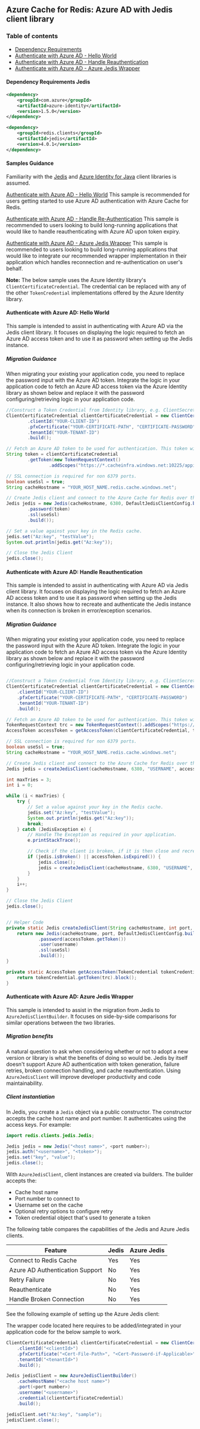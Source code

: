 ## Azure Cache for Redis: Azure AD with Jedis client library

### Table of contents

- [Dependency Requirements](#dependency-requirements-jedis)
- [Authenticate with Azure AD - Hello World](#authenticate-with-azure-ad-hello-world)
- [Authenticate with Azure AD - Handle Reauthentication](#authenticate-with-azure-ad-handle-reauthentication)
- [Authenticate with Azure AD - Azure Jedis Wrapper](#authenticate-with-azure-ad-azure-jedis-wrapper)

#### Dependency Requirements Jedis
```xml
<dependency>
    <groupId>com.azure</groupId>
    <artifactId>azure-identity</artifactId>
    <version>1.5.0</version>
</dependency>

<dependency>
    <groupId>redis.clients</groupId>
    <artifactId>jedis</artifactId>
    <version>4.0.1</version>
</dependency>
```

#### Samples Guidance

Familiarity with the [Jedis](https://www.javadoc.io/doc/redis.clients/jedis/latest/index.html) and [Azure Identity for Java](https://docs.microsoft.com/azure/developer/java/sdk/identity) client libraries is assumed.

[Authenticate with Azure AD - Hello World](#authenticate-with-azure-ad-hello-world)
This sample is recommended for users getting started to use Azure AD authentication with Azure Cache for Redis.

[Authenticate with Azure AD - Handle Re-Authentication](#authenticate-with-azure-ad-handle-re-authentication)
This sample is recommended to users looking to build long-running applications that would like to handle reauthenticating with Azure AD upon token expiry.

[Authenticate with Azure AD - Azure Jedis Wrapper](#authenticate-with-azure-ad-azure-jedis-wrapper)
This sample is recommended to users looking to build long-running applications that would like to integrate our recommended wrapper implementation in their application which handles reconnection and re-authentication on user's behalf.

**Note:** The below sample uses the Azure Identity library's `ClientCertificateCredential`. The credential can be replaced with any of the other `TokenCredential` implementations offered by the Azure Identity library.

#### Authenticate with Azure AD: Hello World
This sample is intended to assist in authenticating with Azure AD via the Jedis client library. It focuses on displaying the logic required to fetch an Azure AD access token and to use it as password when setting up the Jedis instance.

##### Migration Guidance
When migrating your existing your application code, you need to replace the password input with the Azure AD token.
Integrate the logic in your application code to fetch an Azure AD access token via the Azure Identity library as shown below and replace it with the password configuring/retrieving logic in your application code.

```java
//Construct a Token Credential from Identity library, e.g. ClientSecretCredential / Client CertificateCredential / ManagedIdentityCredential etc.
ClientCertificateCredential clientCertificateCredential = new ClientCertificateCredentialBuilder()
        .clientId("YOUR-CLIENT-ID")
        .pfxCertificate("YOUR-CERTIFICATE-PATH", "CERTIFICATE-PASSWORD")
        .tenantId("YOUR-TENANT-ID")
        .build();

// Fetch an Azure AD token to be used for authentication. This token will be used as the password.
String token = clientCertificateCredential
        .getToken(new TokenRequestContext()
                .addScopes("https://*.cacheinfra.windows.net:10225/appid/.default")).block().getToken();

// SSL connection is required for non 6379 ports.
boolean useSsl = true; 
String cacheHostname = "YOUR_HOST_NAME.redis.cache.windows.net";

// Create Jedis client and connect to the Azure Cache for Redis over the TLS/SSL port using the access token as password.
Jedis jedis = new Jedis(cacheHostname, 6380, DefaultJedisClientConfig.builder()
        .password(token)
        .ssl(useSsl)
        .build());

// Set a value against your key in the Redis cache.
jedis.set("Az:key", "testValue");
System.out.println(jedis.get("Az:key"));

// Close the Jedis Client
jedis.close();
```

#### Authenticate with Azure AD: Handle Reauthentication
This sample is intended to assist in authenticating with Azure AD via Jedis client library. It focuses on displaying the logic required to fetch an Azure AD access token and to use it as password when setting up the Jedis instance. It also shows how to recreate and authenticate the Jedis instance when its connection is broken in error/exception scenarios.

##### Migration Guidance
When migrating your existing your application code, you need to replace the password input with the Azure AD token.
Integrate the logic in your application code to fetch an Azure AD access token via the Azure Identity library as shown below and replace it with the password configuring/retrieving logic in your application code.

```java

//Construct a Token Credential from Identity library, e.g. ClientSecretCredential / Client CertificateCredential / ManagedIdentityCredential etc.
ClientCertificateCredential clientCertificateCredential = new ClientCertificateCredentialBuilder()
    .clientId("YOUR-CLIENT-ID")
    .pfxCertificate("YOUR-CERTIFICATE-PATH", "CERTIFICATE-PASSWORD")
    .tenantId("YOUR-TENANT-ID")
    .build();

// Fetch an Azure AD token to be used for authentication. This token will be used as the password.
TokenRequestContext trc = new TokenRequestContext().addScopes("https://*.cacheinfra.windows.net:10225/appid/.default");
AccessToken accessToken = getAccessToken(clientCertificateCredential, trc);

// SSL connection is required for non 6379 ports.
boolean useSsl = true;
String cacheHostname = "YOUR_HOST_NAME.redis.cache.windows.net";

// Create Jedis client and connect to the Azure Cache for Redis over the TLS/SSL port using the access token as password.
Jedis jedis = createJedisClient(cacheHostname, 6380, "USERNAME", accessToken, useSsl);

int maxTries = 3;
int i = 0;

while (i < maxTries) {
    try {
        // Set a value against your key in the Redis cache.
        jedis.set("Az:key", "testValue");
        System.out.println(jedis.get("Az:key"));
        break;
    } catch (JedisException e) {
        // Handle The Exception as required in your application.
        e.printStackTrace();

        // Check if the client is broken, if it is then close and recreate it to create a new healthy connection.
        if (jedis.isBroken() || accessToken.isExpired()) {
            jedis.close();
            jedis = createJedisClient(cacheHostname, 6380, "USERNAME", getAccessToken(clientCertificateCredential, trc), useSsl);
        }
    }
    i++;
}

// Close the Jedis Client
jedis.close();


// Helper Code
private static Jedis createJedisClient(String cacheHostname, int port, String username, AccessToken accessToken, boolean useSsl) {
    return new Jedis(cacheHostname, port, DefaultJedisClientConfig.builder()
            .password(accessToken.getToken())
            .user(username)
            .ssl(useSsl)
            .build());
}

private static AccessToken getAccessToken(TokenCredential tokenCredential, TokenRequestContext trc) {
    return tokenCredential.getToken(trc).block();
}
```

#### Authenticate with Azure AD: Azure Jedis Wrapper
This sample is intended to assist in the migration from Jedis to `AzureJedisClientBuilder`. It focuses on side-by-side comparisons for similar operations between the two libraries.

##### Migration benefits

A natural question to ask when considering whether or not to adopt a new version or library is what the benefits of doing so would be. Jedis by itself doesn't support Azure AD authentication with token generation, failure retries, broken connection handling, and cache reauthentication. Using `AzureJedisClient` will improve developer productivity and code maintainability.

##### Client instantiation

In Jedis, you create a `Jedis` object via a public constructor. The constructor accepts the cache host name and port number. It authenticates using the access keys. For example:

```java
import redis.clients.jedis.Jedis;

Jedis jedis = new Jedis("<host name>", <port number>);
jedis.auth("<username>", "<token>");
jedis.set("key", "value");
jedis.close();
```

With `AzureJedisClient`, client instances are created via builders. The builder accepts the:

- Cache host name
- Port number to connect to
- Username set on the cache
- Optional retry options to configure retry
- Token credential object that's used to generate a token

The following table compares the capabilities of the Jedis and Azure Jedis clients.

| Feature | Jedis | Azure Jedis |
|--|--|--|
| Connect to Redis Cache | Yes |Yes |
| Azure AD Authentication Support | No | Yes|
| Retry Failure | No| Yes |
| Reauthenticate | No |Yes |
| Handle Broken Connection | No |Yes |

See the following example of setting up the Azure Jedis client:

The wrapper code located here requires to be added/integrated in your application code for the below sample to work.


```java
ClientCertificateCredential clientCertificateCredential = new ClientCertificateCredentialBuilder()
    .clientId("<clientId>")
    .pfxCertificate("<Cert-File-Path>", "<Cert-Password-if-Applicable>")
    .tenantId("<tenantId>")
    .build();

Jedis jedisClient = new AzureJedisClientBuilder()
    .cacheHostName("<cache host name>")
    .port(<port number>)
    .username("<username>")
    .credential(clientCertificateCredential)
    .build();

jedisClient.set("Az:key", "sample");
jedisClient.close();
```
